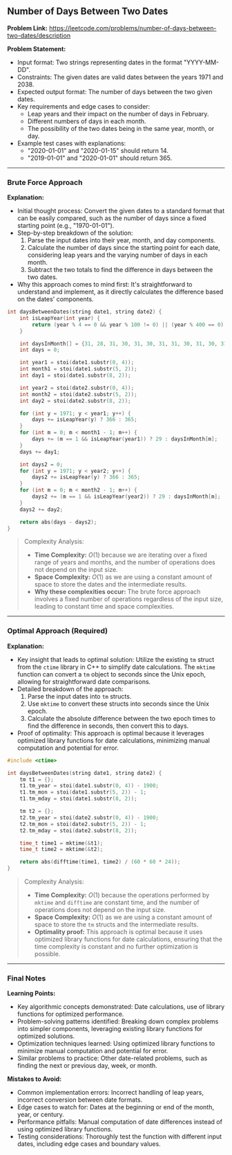 ## Number of Days Between Two Dates
**Problem Link:** https://leetcode.com/problems/number-of-days-between-two-dates/description

**Problem Statement:**
- Input format: Two strings representing dates in the format "YYYY-MM-DD".
- Constraints: The given dates are valid dates between the years 1971 and 2038.
- Expected output format: The number of days between the two given dates.
- Key requirements and edge cases to consider:
  - Leap years and their impact on the number of days in February.
  - Different numbers of days in each month.
  - The possibility of the two dates being in the same year, month, or day.
- Example test cases with explanations:
  - "2020-01-01" and "2020-01-15" should return 14.
  - "2019-01-01" and "2020-01-01" should return 365.

---

### Brute Force Approach

**Explanation:**
- Initial thought process: Convert the given dates to a standard format that can be easily compared, such as the number of days since a fixed starting point (e.g., "1970-01-01").
- Step-by-step breakdown of the solution:
  1. Parse the input dates into their year, month, and day components.
  2. Calculate the number of days since the starting point for each date, considering leap years and the varying number of days in each month.
  3. Subtract the two totals to find the difference in days between the two dates.
- Why this approach comes to mind first: It's straightforward to understand and implement, as it directly calculates the difference based on the dates' components.

```cpp
int daysBetweenDates(string date1, string date2) {
    int isLeapYear(int year) {
        return (year % 4 == 0 && year % 100 != 0) || (year % 400 == 0);
    }

    int daysInMonth[] = {31, 28, 31, 30, 31, 30, 31, 31, 30, 31, 30, 31};
    int days = 0;

    int year1 = stoi(date1.substr(0, 4));
    int month1 = stoi(date1.substr(5, 2));
    int day1 = stoi(date1.substr(8, 2));

    int year2 = stoi(date2.substr(0, 4));
    int month2 = stoi(date2.substr(5, 2));
    int day2 = stoi(date2.substr(8, 2));

    for (int y = 1971; y < year1; y++) {
        days += isLeapYear(y) ? 366 : 365;
    }
    for (int m = 0; m < month1 - 1; m++) {
        days += (m == 1 && isLeapYear(year1)) ? 29 : daysInMonth[m];
    }
    days += day1;

    int days2 = 0;
    for (int y = 1971; y < year2; y++) {
        days2 += isLeapYear(y) ? 366 : 365;
    }
    for (int m = 0; m < month2 - 1; m++) {
        days2 += (m == 1 && isLeapYear(year2)) ? 29 : daysInMonth[m];
    }
    days2 += day2;

    return abs(days - days2);
}
```

> Complexity Analysis:
> - **Time Complexity:** $O(1)$ because we are iterating over a fixed range of years and months, and the number of operations does not depend on the input size.
> - **Space Complexity:** $O(1)$ as we are using a constant amount of space to store the dates and the intermediate results.
> - **Why these complexities occur:** The brute force approach involves a fixed number of operations regardless of the input size, leading to constant time and space complexities.

---

### Optimal Approach (Required)

**Explanation:**
- Key insight that leads to optimal solution: Utilize the existing `tm` struct from the `ctime` library in C++ to simplify date calculations. The `mktime` function can convert a `tm` object to seconds since the Unix epoch, allowing for straightforward date comparisons.
- Detailed breakdown of the approach:
  1. Parse the input dates into `tm` structs.
  2. Use `mktime` to convert these structs into seconds since the Unix epoch.
  3. Calculate the absolute difference between the two epoch times to find the difference in seconds, then convert this to days.
- Proof of optimality: This approach is optimal because it leverages optimized library functions for date calculations, minimizing manual computation and potential for error.

```cpp
#include <ctime>

int daysBetweenDates(string date1, string date2) {
    tm t1 = {};
    t1.tm_year = stoi(date1.substr(0, 4)) - 1900;
    t1.tm_mon = stoi(date1.substr(5, 2)) - 1;
    t1.tm_mday = stoi(date1.substr(8, 2));

    tm t2 = {};
    t2.tm_year = stoi(date2.substr(0, 4)) - 1900;
    t2.tm_mon = stoi(date2.substr(5, 2)) - 1;
    t2.tm_mday = stoi(date2.substr(8, 2));

    time_t time1 = mktime(&t1);
    time_t time2 = mktime(&t2);

    return abs(difftime(time1, time2) / (60 * 60 * 24));
}
```

> Complexity Analysis:
> - **Time Complexity:** $O(1)$ because the operations performed by `mktime` and `difftime` are constant time, and the number of operations does not depend on the input size.
> - **Space Complexity:** $O(1)$ as we are using a constant amount of space to store the `tm` structs and the intermediate results.
> - **Optimality proof:** This approach is optimal because it uses optimized library functions for date calculations, ensuring that the time complexity is constant and no further optimization is possible.

---

### Final Notes

**Learning Points:**
- Key algorithmic concepts demonstrated: Date calculations, use of library functions for optimized performance.
- Problem-solving patterns identified: Breaking down complex problems into simpler components, leveraging existing library functions for optimized solutions.
- Optimization techniques learned: Using optimized library functions to minimize manual computation and potential for error.
- Similar problems to practice: Other date-related problems, such as finding the next or previous day, week, or month.

**Mistakes to Avoid:**
- Common implementation errors: Incorrect handling of leap years, incorrect conversion between date formats.
- Edge cases to watch for: Dates at the beginning or end of the month, year, or century.
- Performance pitfalls: Manual computation of date differences instead of using optimized library functions.
- Testing considerations: Thoroughly test the function with different input dates, including edge cases and boundary values.